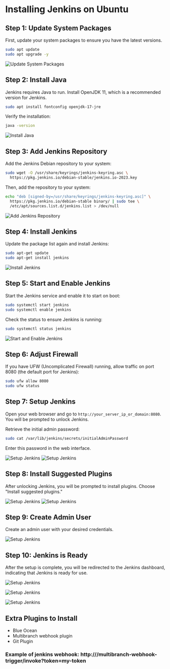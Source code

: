 # Installing Jenkins on Ubuntu

## Step 1: Update System Packages

First, update your system packages to ensure you have the latest versions.

```sh
sudo apt update
sudo apt upgrade -y
```

![Update System Packages](Images/image2.png)

## Step 2: Install Java

Jenkins requires Java to run. Install OpenJDK 11, which is a recommended version for Jenkins.

```sh
sudo apt install fontconfig openjdk-17-jre
```

Verify the installation:

```sh
java -version
```

![Install Java](Images/image1.png)

## Step 3: Add Jenkins Repository

Add the Jenkins Debian repository to your system:

```sh
sudo wget -O /usr/share/keyrings/jenkins-keyring.asc \
  https://pkg.jenkins.io/debian-stable/jenkins.io-2023.key
```

Then, add the repository to your system:

```sh
echo "deb [signed-by=/usr/share/keyrings/jenkins-keyring.asc]" \
  https://pkg.jenkins.io/debian-stable binary/ | sudo tee \
  /etc/apt/sources.list.d/jenkins.list > /dev/null
```

![Add Jenkins Repository](Images/image2.png)

## Step 4: Install Jenkins

Update the package list again and install Jenkins:

```sh
sudo apt-get update
sudo apt-get install jenkins
```

![Install Jenkins](Images/image2.png)

## Step 5: Start and Enable Jenkins

Start the Jenkins service and enable it to start on boot:

```sh
sudo systemctl start jenkins
sudo systemctl enable jenkins
```

Check the status to ensure Jenkins is running:

```sh
sudo systemctl status jenkins
```

![Start and Enable Jenkins](Images/image3.png)

## Step 6: Adjust Firewall

If you have UFW (Uncomplicated Firewall) running, allow traffic on port 8080 (the default port for Jenkins):

```sh
sudo ufw allow 8080
sudo ufw status
```

## Step 7: Setup Jenkins

Open your web browser and go to `http://your_server_ip_or_domain:8080`. You will be prompted to unlock Jenkins.

Retrieve the initial admin password:

```sh
sudo cat /var/lib/jenkins/secrets/initialAdminPassword
```

Enter this password in the web interface.

![Setup Jenkins](Images/image5.png)
![Setup Jenkins](Images/image6.png)

## Step 8: Install Suggested Plugins

After unlocking Jenkins, you will be prompted to install plugins. Choose "Install suggested plugins."

![Setup Jenkins](Images/image7.png)
![Setup Jenkins](Images/image8.png)

## Step 9: Create Admin User

Create an admin user with your desired credentials.

![Setup Jenkins](Images/image9.png)

## Step 10: Jenkins is Ready

After the setup is complete, you will be redirected to the Jenkins dashboard, indicating that Jenkins is ready for use.

![Setup Jenkins](Images/image10.png)

![Setup Jenkins](Images/image11.png)

![Setup Jenkins](Images/image12.png)


## Extra Plugins to Install
- Blue Ocean
- Multibranch webhook plugin
- Git Plugin

### Example of jenkins webhook: http://<your-instance-ip>/multibranch-webhook-trigger/invoke?token=my-token
